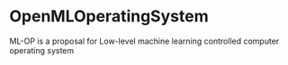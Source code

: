 # OpenMLOperatingSystem
ML-OP is a proposal for Low-level machine learning controlled computer operating system
